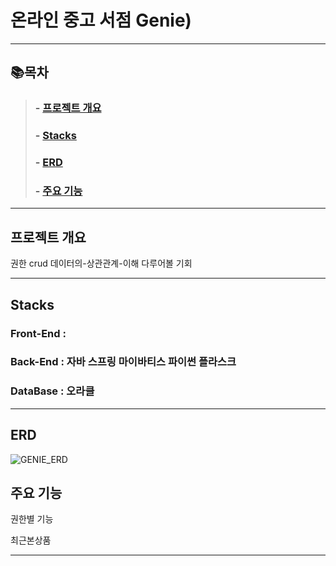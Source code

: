 # 온라인 중고 서점 Genie)

* * *

## 📚목차
>
>###   - [프로젝트 개요](#프로젝트-개요)
>###   - [Stacks](#Stacks)
>###   - [ERD](#ERD)
>###   - [주요 기능](#주요-기능)

* * *
## 프로젝트 개요   
권한 crud 데이터의-상관관계-이해 다루어볼 기회

* * *
## Stacks
### Front-End :

### Back-End : 자바 스프링 마이바티스 파이썬 플라스크 

### DataBase : 오라클

* * *




## ERD
![GENIE_ERD](https://github.com/Maksimssi/genie/assets/142511332/0db3dfcb-c55e-4702-ae28-77c3bddf08ee)

## 주요 기능

권한별 기능

최근본상품



* * *
